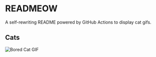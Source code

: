 # READMEOW

A self-rewriting README powered by GitHub Actions to display cat gifs.

## Cats

![Bored Cat GIF](https://media2.giphy.com/media/v1.Y2lkPTlhY2QwMmRheml4czJzcGF4cjNjanJvbnF6YjAwODM5YmVoN2t0M3RjbHhheHdxYyZlcD12MV9naWZzX3NlYXJjaCZjdD1n/mlvseq9yvZhba/200.gif)
